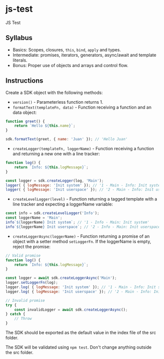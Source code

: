 # js-test

JS Test

## Syllabus

* Basics: Scopes, closures, `this`, `bind`, `apply` and types.
* Intermediate: promises, iterators, generators, async/await and template literals.
* Bonus: Proper use of objects and arrays and control flow.

## Instructions

Create a SDK object with the following methods:

* `version()` - Parameterless function returns 1.
* `formatText(templateFn, data)` - Function receiving a function and an data object:

```javascript
function greet() {
    return `Hello ${this.name}`;
}

sdk.formatText(greet, { name: 'Juan' }); // 'Hello Juan'
```

* `createLogger(templateFn, loggerName)` - Function receiving a function and returning a new one with a line tracker:

```javascript
function log() {
    return `Info: ${this.logMessage}`;
}

const logger = sdk.createLogger(log, 'Main');
logger( { logMessage: 'Init system' }); // '1 - Main - Info: Init system'
logger( { logMessage: 'Init userspace' }); // '2 - Main - Info: Init userspace'
```

* `createLevelLogger(level)` - Function returning a tagged template with a line tracker and expecting a loggerName variable:

```javascript
const info = sdk.createLevelLogger('Info');
const loggerName = 'Main';
info`${loggerName} Init system`; // '1 - Info - Main: Init system'
info`${loggerName} Init userspace`; // '2 - Info - Main: Init userspace'
```

* `createLoggerAsync(loggerName)` - Function returning a promise of an object with a setter method `setLoggerFn`.
If the loggerName is empty, reject the promise:

```javascript
// Valid promise
function log() {
    return `Info: ${this.logMessage}`;
}

const logger = await sdk.createLoggerAsync('Main');
logger.setLoggerFn(log);
logger.log( { logMessage: 'Init system' }); // '1 - Main - Info: Init system'
logger.log( { logMessage: 'Init userspace' }); // '2 - Main - Info: Init userspace'

// Invalid promise
try {
    const invalidLogger = await sdk.createLoggerAsync();
} catch {
    // Throw
}
```

The SDK should be exported as the default value in the index file of the src folder.

The SDK will be validated using `npm test`. Don't change anything outside the src folder.